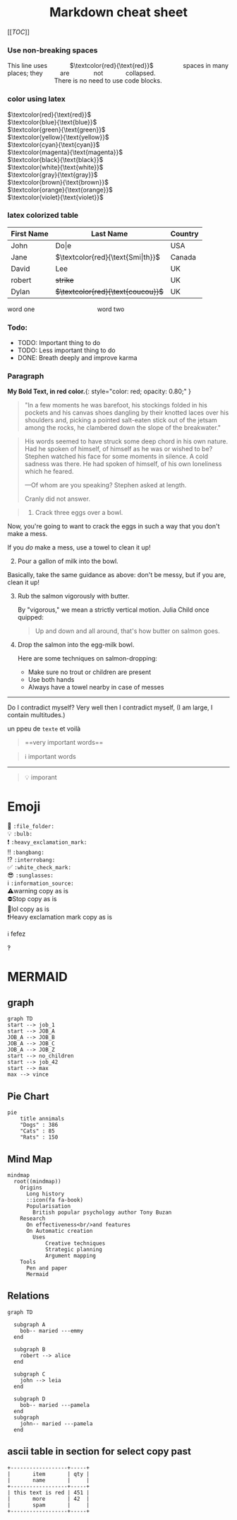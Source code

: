 <h1 style="text-align: center">Markdown cheat sheet</h1>

[[_TOC_]]

### Use non-breaking spaces

This line uses             $`\textcolor{red}{\text{red}}`$                  spaces in many places;
they          are              not             collapsed.  
                           There is no need to use code blocks.


### color using latex
$`\textcolor{red}{\text{red}}`$  
$`\textcolor{blue}{\text{blue}}`$  
$`\textcolor{green}{\text{green}}`$  
$`\textcolor{yellow}{\text{yellow}}`$  
$`\textcolor{cyan}{\text{cyan}}`$  
$`\textcolor{magenta}{\text{magenta}}`$  
$`\textcolor{black}{\text{black}}`$  
$`\textcolor{white}{\text{white}}`$  
$`\textcolor{gray}{\text{gray}}`$  
$`\textcolor{brown}{\text{brown}}`$  
$`\textcolor{orange}{\text{orange}}`$  
$`\textcolor{violet}{\text{violet}}`$

### latex colorized table

| First Name | Last Name | Country |
|------------|-----------|---------|
| John       | Do\|e       | USA     |
| Jane       | $`\textcolor{red}{\text{Smi\|th}}`$       | Canada  |
| David      | Lee       | UK      |
| robert      | <del>strike</del>       | UK      |
| Dylan      | <del>$`\textcolor{red}{\text{coucou}}`$</del>       | UK      |

word one                                    word two





### Todo:

- <r>TODO:</r> Important thing to do
- <o>TODO:</o> Less important thing to do
- <g>DONE:</g> Breath deeply and improve karma


### Paragraph
**My Bold Text, in red color.**{: style="color: red; opacity: 0.80;" }


> "In a few moments he was barefoot, his stockings folded in his pockets and his
  canvas shoes dangling by their knotted laces over his shoulders and, picking a
  pointed salt-eaten stick out of the jetsam among the rocks, he clambered down
  the slope of the breakwater."



> His words seemed to have struck some deep chord in his own nature. Had he spoken
of himself, of himself as he was or wished to be? Stephen watched his face for some
moments in silence. A cold sadness was there. He had spoken of himself, of his own
loneliness which he feared.
>
> —Of whom are you speaking? Stephen asked at length.
>
> Cranly did not answer.
>



> 1. Crack three eggs over a bowl.

 Now, you're going to want to crack the eggs in such a way that you don't make a mess.

 If you _do_ make a mess, use a towel to clean it up!

2. Pour a gallon of milk into the bowl.

 Basically, take the same guidance as above: don't be messy, but if you are, clean it up!

3. Rub the salmon vigorously with butter.

   By "vigorous," we mean a strictly vertical motion. Julia Child once quipped:
   > Up and down and all around, that's how butter on salmon goes.
4. Drop the salmon into the egg-milk bowl.

   Here are some techniques on salmon-dropping:

   * Make sure no trout or children are present
   * Use both hands
   * Always have a towel nearby in case of messes
  
  ---

Do I contradict myself?
Very well then I contradict myself,
(I am large, I contain multitudes.)


un ppeu de `texte` et voilà

> ==very important words==


> :information_source: important words

---


> :bulb: imporant


# Emoji

:file_folder: `:file_folder:`  
:bulb: `:bulb:`  
:heavy_exclamation_mark: `:heavy_exclamation_mark:`  
:bangbang: `:bangbang:`  
:interrobang: `:interrobang:`  
:white_check_mark: `:white_check_mark:`  
:sunglasses: `:sunglasses:`  
:information_source: `:information_source:`  
⚠️warning copy as is  
⛔Stop  copy as is  
🤪lol copy as is  
❗Heavy exclamation mark copy as is  


:information_source: fefez

&#8253;





# MERMAID
## graph

```mermaid
graph TD
start --> job_1
start --> JOB_A
JOB_A --> JOB_B
JOB_A --> JOB_C
JOB_A --> JOB_Z
start --> no_children
start --> job_42
start --> max
max --> vince
```

## Pie Chart
```mermaid
pie
    title annimals
    "Dogs" : 386
    "Cats" : 85
    "Rats" : 150 
```


## Mind Map
```mermaid
mindmap
  root((mindmap))
    Origins
      Long history
      ::icon(fa fa-book)
      Popularisation
        British popular psychology author Tony Buzan
    Research
      On effectiveness<br/>and features
      On Automatic creation
        Uses
            Creative techniques
            Strategic planning
            Argument mapping
    Tools
      Pen and paper
      Mermaid

```

## Relations
```mermaid
graph TD

  subgraph A
    bob-- maried ---emmy
  end

  subgraph B 
    robert --> alice
  end
  
  subgraph C 
    john --> leia
  end
  
  subgraph D 
    bob-- maried ---pamela
  end
  subgraph  
    john-- maried ---pamela
  end

```
## ascii table in section for select copy past

```
+------------------+-----+
|       item       | qty |
|       name       |     |
+------------------+-----+
| this text is red | 451 |
|       more       | 42  |
|       spam       |     |
+------------------+-----+
```
